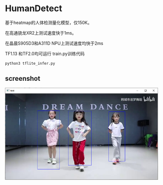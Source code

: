 # HumanDetect
基于heatmap的人体检测量化模型，仅150K。


在高通骁龙XR2上测试速度快于1ms。


在晶晨S905D3和A311D NPU上测试速度均快于2ms


TF1.13  和TF2.0均可运行 train.py训练代码
```bash
python3 tflite_infer.py
```


## screenshot
![](example.png)
